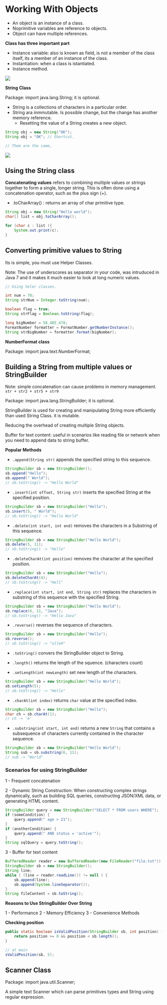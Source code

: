 # Working With Objects

- An object is an instance of a class.
- Noprimitive variables are reference to objects.
- Object can have multiple references. 

**Class has three important part**

- Instance variable: also is known as field, is not a member of the class itself, its a member of an instance of the class.
- Instantiation: when a class is istantiated.
- Instance method.

<img src="img/java-classes-part.png">

**String Class**

Package: import java.lang.String; it is optional.

- String is a collections of characters in a particular order.
- String ara inmmutable. Is possible change, but the change has another memory reference. 
    - Resetting the value of a String creates a new object. 

```java
String obj = new String("OK");
String obj = "OK"; // Shortcut.

// Them are the same, 

```

<img src="img/string-class.png">

## Using the String class

**Concatenating values** refers to combining multiple values or strings together to form a single, longer string. This is often done using a concatenation operator, such as the plus sign (+).

- .toCharArray() : returns an array of char primitive type.

```java
String obj = new String("Hello world");
char[] list = obj.toCharArray();

for (char c : list ){
    System.out.print(c);
}
```

## Converting primitive values to String

Its is simple, you must use Helper Classes.

Note: The use of underscores as separator in your code, was intruduced in Java 7 and it makes it much easier to look at long numeric values. 

```java
// Using heler classes.

int num = 78;
String strNum = Integer.toString(num);

boolean flag = true;
String strFlag = Boolean.toString(flag);

long bigNumber = 58_485_478;
FormatNumber formatter = FormatNumber.getNumberInstance();
String strBigNumber = formatter.format(bigNumber);

```

**NumberFormat class**

Package: import java.text.NumberFormat;

## Building a String from multiple values or StringBuilder

Note: simple concatenation can cause problems in memory management. ```str + str2 + str5 + str9```

Package: import java.lang.StringBuilder; it is optional.

StringBuilder is used for creating and manipulating String more efficiently than used String Class. it is mutable. 

Reducing the overhead of creating multiple String objects. 

Buffer for text content: useful in scenarios like reading file or network when you need to append data to string buffer.

**Popular Methods**

- ```.append(String str)``` appends the specified string to this sequence.

```java
StringBuilder sb = new StringBuilder();
sb.append("Hello");
sb.append(" World");
// sb.toString() -> "Hello World"
```

- ```.insert(int offset, String str)``` inserts the specified String at the specified position.

```java
StringBuilder sb = new StringBuilder("Hello");
sb.insert(5, " World");
// sb.toString() -> "Hello World"
```

- ```.delete(int start, int end)``` removes the characters in a Substring of this sequence. 

```java
StringBuilder sb = new StringBuilder("Hello World");
sb.delete(5, 11);
// sb.toString() -> "Hello"
```

- ```.deleteCharAt(int position)``` removes the character at the specified position.

```java
StringBuilder sb = new StringBuilder("Hello");
sb.deleteCharAt(4);
// sb.toString() -> "Hell"
```

- ```.replace(int start, int end, String str)``` replaces the characters in substring of this sequence with the specified String.

```java
StringBuilder sb = new StringBuilder("Hello World");
sb.replace(6, 11, "Java");
// sb.toString() -> "Hello Java"
```

- ```.reverse()``` reverses the sequence of characters.

```java
StringBuilder sb = new StringBuilder("Hello");
sb.reverse();
// sb.toString() -> "olleH"
```

- ```.toString()``` convers the StringBuilder object to String.
- ```.length()``` returns the length of the squence. (characters count)

- ```.setLength(int newLength)``` set new length of the characters.

```java
StringBuilder sb = new StringBuilder("Hello World");
sb.setLength(5);
// sb.toString() -> "Hello"

```

- ```.charAt(int index)``` returns ```char``` value at the specified index.

```java
StringBuilder sb = new StringBuilder("Hello");
char ch = sb.charAt(1);
// ch -> 'e'
```

- ```.substring(int start, int end)``` returns a new ```String``` that contains a subsequence of characters currently contained in the character sequence. 

```java
StringBuilder sb = new StringBuilder("Hello World");
String sub = sb.substring(6, 11);
// sub -> "World"
```

### Scenarios for using StringBuilder

1 - Frequent concatenation 

2 - Dynamic String Construction: When constructing complex strings dynamically, such as building SQL queries, constructing JSON/XML data, or generating HTML content.

```java
StringBuilder query = new StringBuilder("SELECT * FROM users WHERE");
if (someCondition) {
    query.append(" age > 21");
}
if (anotherCondition) {
    query.append(" AND status = 'active'");
}
String sqlQuery = query.toString();
```

3 - Buffer for text content

```java
BufferedReader reader = new BufferedReader(new FileReader("file.txt"));
StringBuilder sb = new StringBuilder();
String line;
while ( (line = reader.readLine()) != null ) {
    sb.append(line);
    sb.append(System.lineSeparator());
}
String fileContent = sb.toString();
```

**Reasons to Use StringBuilder Over String**

1 - Performance
2 - Memory Efficiency 
3 - Convenience Methods

**Checking position**

```java
public static boolean isValidPosition(StringBuilder sb, int position) {
    return position >= 0 && position < sb.length();
}

// at main
sValidPosition(sb, 5);
```

## Scanner Class

Package: import java.util.Scanner;

A simple text Scanner which can parse primitives types and String using regular expression. 